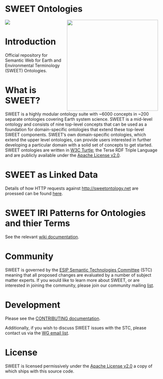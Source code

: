 # SWEET Ontologies

<img src="http://www.esipfed.org/sites/default/files/esip-logo.png" align="right" width="300" />

<a href="http://wiki.esipfed.org/index.php/Semantic_Technologies">![](http://badge.esipfed.org/semanticweb.svg?display=logo)</a>

# Introduction
Official repository for Semantic Web for Earth and Environmental Terminology (SWEET) Ontologies.

# What is SWEET?
SWEET is a highly modular ontology suite with ~6000 concepts in ~200 separate ontologies covering Earth system science. SWEET is a mid-level ontology and consists of nine top-level concepts that can be used as a foundation for domain-specific ontologies that extend these top-level SWEET components. SWEET’s own domain-specific ontologies, which extend the upper level ontologies, can provide users interested in further developing a particular domain with a solid set of concepts to get started. SWEET ontologies are written in [W3C Turtle](https://www.w3.org/TR/turtle/); the Terse RDF Triple Language and are publicly available under the [Apache License v2.0](https://www.apache.org/licenses/LICENSE-2.0).

# SWEET as Linked Data
Details of how HTTP requests against http://sweetontology.net are proessed can be found [here](https://github.com/ESIPFed/sweet/wiki/sweetontology.net).

# SWEET IRI Patterns for Ontologies and thier Terms
See the relevant [wiki documentation](https://github.com/ESIPFed/sweet/wiki/SWEET-IRI-Patterns-for-Ontologies-and-thier-Terms).

# Community
SWEET is governed by the [ESIP Semantic Technologies Committee](http://wiki.esipfed.org/index.php/Semantic_Technologies) (STC) meaning that all proposed changes are evaluated by a number of subject matter experts. If you would like to learn more about SWEET, or are interested in joining the community, please join our community mailing [list](http://lists.esipfed.org/mailman/listinfo/esip-semanticweb).

# Development
Please see the [CONTRIBUTING documentation](https://github.com/ESIPFed/sweet/blob/master/CONTRIBUTING.md).

Additionally, if you wish to discuss SWEET issues with the STC, please contact us via the [WG email list](http://lists.esipfed.org/mailman/listinfo/esip-semanticweb). 

# License
SWEET is licensed permissively under the [Apache License v2.0](https://www.apache.org/licenses/LICENSE-2.0) a
copy of which ships with this source code.
